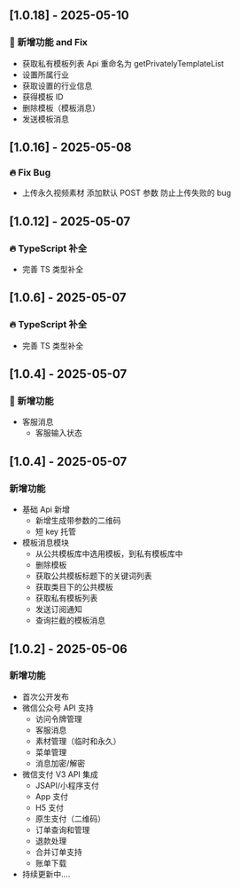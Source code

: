 ## [1.0.18] - 2025-05-10

### 🚀 新增功能 and Fix

- 获取私有模板列表 Api 重命名为 getPrivatelyTemplateList
- 设置所属行业
- 获取设置的行业信息
- 获得模板 ID
- 删除模板（模板消息）
- 发送模板消息

## [1.0.16] - 2025-05-08

### 🔥 Fix Bug

- 上传永久视频素材 添加默认 POST 参数 防止上传失败的 bug

## [1.0.12] - 2025-05-07

### 🔥 TypeScript 补全

- 完善 TS 类型补全

## [1.0.6] - 2025-05-07

### 🔥 TypeScript 补全

- 完善 TS 类型补全

## [1.0.4] - 2025-05-07

### 🚀 新增功能

- 客服消息
  - 客服输入状态

## [1.0.4] - 2025-05-07

### 新增功能

- 基础 Api 新增
  - 新增生成带参数的二维码
  - 短 key 托管
- 模板消息模块
  - 从公共模板库中选用模板，到私有模板库中
  - 删除模板
  - 获取公共模板标题下的关键词列表
  - 获取类目下的公共模板
  - 获取私有模板列表
  - 发送订阅通知
  - 查询拦截的模板消息

## [1.0.2] - 2025-05-06

### 新增功能

- 首次公开发布
- 微信公众号 API 支持
  - 访问令牌管理
  - 客服消息
  - 素材管理（临时和永久）
  - 菜单管理
  - 消息加密/解密
- 微信支付 V3 API 集成
  - JSAPI/小程序支付
  - App 支付
  - H5 支付
  - 原生支付（二维码）
  - 订单查询和管理
  - 退款处理
  - 合并订单支持
  - 账单下载
- 持续更新中....
